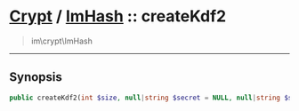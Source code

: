 # [Crypt](crypt.md) / [ImHash](crypt-ImHash.md) :: createKdf2
 > im\crypt\ImHash
____

## Synopsis
```php
public createKdf2(int $size, null|string $secret = NULL, null|string $salt = NULL): string
```
